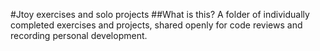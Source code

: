 #Jtoy exercises and solo projects
##What is this?
A folder of individually completed exercises and projects, shared openly for code reviews and recording personal development.
